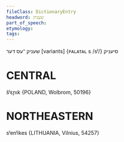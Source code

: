 ```yaml
---
fileClass: DictionaryEntry
headword: שעניק
part_of_speech: 
etymology: 
tags: 
---
```

שעניק
־עס
דער
[variants] {ᴘᴀʟᴀᴛᴀʟ s /sʲ/} סיעניק

CENTRAL
========

šʲɛɲɩk {POLAND, Wolbrom, 50196}

NORTHEASTERN
==============

sʲenʲikes {LITHUANIA, Vilnius, 54257}